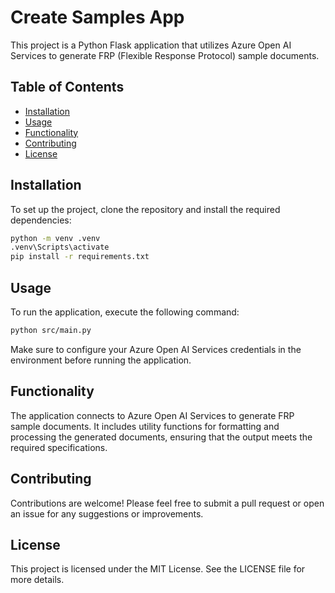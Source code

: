 # Create Samples App

This project is a Python Flask application that utilizes Azure Open AI Services to generate FRP (Flexible Response Protocol) sample documents.

## Table of Contents
- [Installation](#installation)
- [Usage](#usage)
- [Functionality](#functionality)
- [Contributing](#contributing)
- [License](#license)

## Installation

To set up the project, clone the repository and install the required dependencies:

``` Bash 
python -m venv .venv
.venv\Scripts\activate
pip install -r requirements.txt
```

## Usage

To run the application, execute the following command:

```bash
python src/main.py
```

Make sure to configure your Azure Open AI Services credentials in the environment before running the application.

## Functionality

The application connects to Azure Open AI Services to generate FRP sample documents. It includes utility functions for formatting and processing the generated documents, ensuring that the output meets the required specifications.

## Contributing

Contributions are welcome! Please feel free to submit a pull request or open an issue for any suggestions or improvements.

## License

This project is licensed under the MIT License. See the LICENSE file for more details.